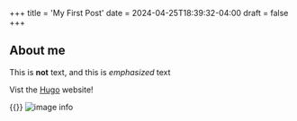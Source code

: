 +++
title = 'My First Post'
date = 2024-04-25T18:39:32-04:00
draft = false
+++
## About me

This is **not** text, and this is *emphasized* text

Vist the [Hugo](https://gohugo.io) website!

{{<uploader>}}
![image info](https://cdn.discordapp.com/attachments/715398583439982643/1255730239191908393/Allied_21_Relentless_Panorama.webp?ex=668d5aab&is=668c092b&hm=fa743321a140ea8950122647abfc802bdf8ee7fe46ab23304fa238cac195872d&)
